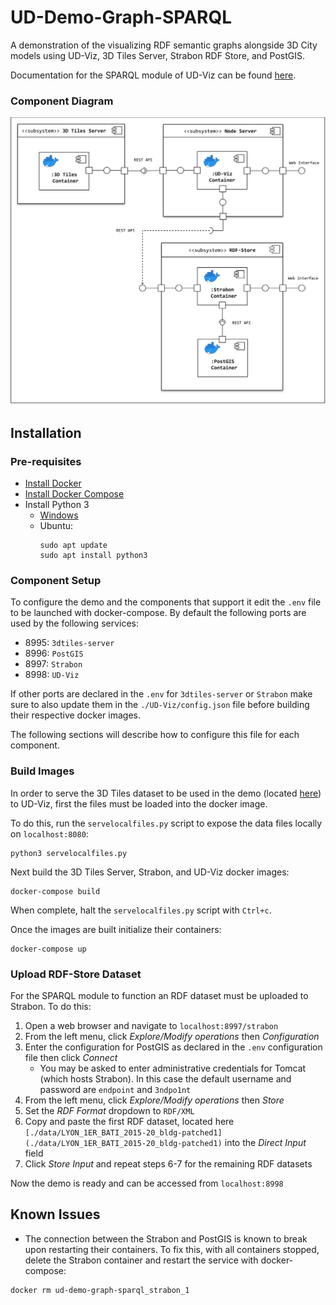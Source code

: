 # UD-Demo-Graph-SPARQL

A demonstration of the visualizing RDF semantic graphs alongside 3D City models using UD-Viz, 3D Tiles Server, Strabon RDF Store, and PostGIS.

Documentation for the SPARQL module of UD-Viz can be found [here](https://github.com/VCityTeam/UD-Viz/tree/master/src/Widgets/Extensions/SPARQL).

### Component Diagram
![SPARQL POC Component Diagram](./UD-Demo_SPARQL_POC_Component_Diagram.svg)

## Installation
### Pre-requisites 

* [Install Docker](https://docs.docker.com/engine/install/)
* [Install Docker Compose](https://docs.docker.com/compose/install/)
* Install Python 3
  * [Windows](https://www.python.org/downloads/)
  * Ubuntu:
    ```
    sudo apt update
    sudo apt install python3
    ```

### Component Setup
To configure the demo and the components that support it edit the `.env` file to be launched with docker-compose. By default the following ports are used by the following services:
- 8995: `3dtiles-server`
- 8996: `PostGIS`
- 8997: `Strabon`
- 8998: `UD-Viz`

If other ports are declared in the `.env` for `3dtiles-server` or `Strabon` make sure to also update them in the `./UD-Viz/config.json` file before building their respective docker images.

The following sections will describe how to configure this file for each component. 

### Build Images
In order to serve the 3D Tiles dataset to be used in the demo (located [here](./data/)) to UD-Viz, first the files must be loaded into the docker image.

To do this, run the `servelocalfiles.py` script to expose the data files locally on `localhost:8080`:
```
python3 servelocalfiles.py
```
Next build the 3D Tiles Server, Strabon, and UD-Viz docker images:
```
docker-compose build
```
When complete, halt the `servelocalfiles.py` script with `Ctrl+c`.

Once the images are built initialize their containers:
```
docker-compose up
```

### Upload RDF-Store Dataset
For the SPARQL module to function an RDF dataset must be uploaded to Strabon. To do this:
1. Open a web browser and navigate to `localhost:8997/strabon`
2. From the left menu, click *Explore/Modify operations* then *Configuration*
3. Enter the configuration for PostGIS as declared in the `.env` configuration file then click *Connect*
   * You may be asked to enter administrative credentials for Tomcat (which hosts Strabon). In this case the default username and password are `endpoint` and `3ndpo1nt`
4. From the left menu, click *Explore/Modify operations* then *Store*
5. Set the *RDF Format* dropdown to `RDF/XML`
6. Copy and paste the first RDF dataset, located here `[./data/LYON_1ER_BATI_2015-20_bldg-patched1](./data/LYON_1ER_BATI_2015-20_bldg-patched1)` into the *Direct Input* field
7. Click *Store Input* and repeat steps 6-7 for the remaining RDF datasets

Now the demo is ready and can be accessed from `localhost:8998`

## Known Issues
- The connection between the Strabon and PostGIS is known to break upon restarting their containers. To fix this, with all containers stopped, delete the Strabon container and restart the service with docker-compose:
```
docker rm ud-demo-graph-sparql_strabon_1
```